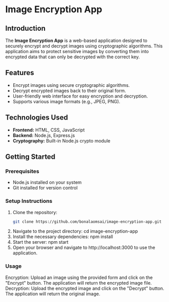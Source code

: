 # Image Encryption App

## Introduction
The **Image Encryption App** is a web-based application designed to securely encrypt and decrypt images using cryptographic algorithms. This application aims to protect sensitive images by converting them into encrypted data that can only be decrypted with the correct key.

## Features
- Encrypt images using secure cryptographic algorithms.
- Decrypt encrypted images back to their original form.
- User-friendly web interface for easy encryption and decryption.
- Supports various image formats (e.g., JPEG, PNG).

## Technologies Used
- **Frontend:** HTML, CSS, JavaScript
- **Backend:** Node.js, Express.js
- **Cryptography:** Built-in Node.js crypto module


## Getting Started

### Prerequisites
- Node.js installed on your system
- Git installed for version control

### Setup Instructions
1. Clone the repository:
   ```bash
   git clone https://github.com/bonalaomsai/image-encryption-app.git
2. Navigate to the project directory:
   cd image-encryption-app
3. Install the necessary dependencies:
   npm install
4. Start the server:
   npm start
5. Open your browser and navigate to http://localhost:3000 to use the application.

### Usage
Encryption: Upload an image using the provided form and click on the "Encrypt" button. The application will return the encrypted image file.
Decryption: Upload the encrypted image and click on the "Decrypt" button. The application will return the original image.
